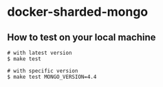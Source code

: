 # docker-sharded-mongo

## How to test on your local machine

```
# with latest version
$ make test

# with specific version
$ make test MONGO_VERSION=4.4
```

